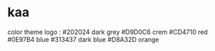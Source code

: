 # kaa

color theme logo :
#202024 dark grey
#D9D0C6 crem
#CD4710 red
#0E97B4 blue
#313437 dark blue
#D8A32D orange
